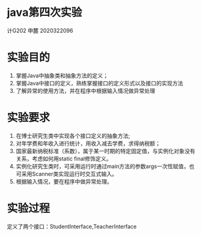 # java第四次实验
计G202 申麓 2020322096
# 实验目的
1. 掌握Java中抽象类和抽象方法的定义； 
2. 掌握Java中接口的定义，熟练掌握接口的定义形式以及接口的实现方法
3. 了解异常的使用方法，并在程序中根据输入情况做异常处理
# 实验要求
1. 在博士研究生类中实现各个接口定义的抽象方法;
2. 对年学费和年收入进行统计，用收入减去学费，求得纳税额；
3. 国家最新纳税标准（系数），属于某一时期的特定固定值，与实例化对象没有关系，考虑如何用static  final修饰定义。
4. 实例化研究生类时，可采用运行时通过main方法的参数args一次性赋值，也可采用Scanner类实现运行时交互式输入。
5. 根据输入情况，要在程序中做异常处理。
# 实验过程
定义了两个接口：StudentInterface,TeacherInterface

